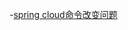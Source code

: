 -[spring cloud命令改变问题](https://github.com/spring-projects/spring-cloud/wiki/Spring-Cloud-Edgware-Release-Notes)
